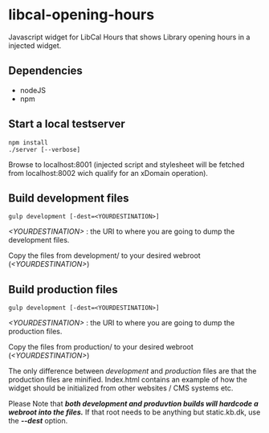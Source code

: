 libcal-opening-hours
====================

Javascript widget for LibCal Hours that shows Library opening hours in a injected widget.

Dependencies
------------
 * nodeJS
 * npm

Start a local testserver
------------------------

    npm install
    ./server [--verbose]

Browse to localhost:8001 (injected script and stylesheet will be fetched from localhost:8002 wich qualify for an xDomain operation).

Build development files
-----------------------

    gulp development [-dest=<YOURDESTINATION>]

_&lt;YOURDESTINATION&gt;_ : the URI to where you are going to dump the development files.

Copy the files from development/ to your desired webroot (_&lt;YOURDESTINATION&gt;_)

Build production files
----------------------

    gulp development [-dest=<YOURDESTINATION>]

*&lt;YOURDESTINATION&gt;* : the URI to where you are going to dump the production files.

Copy the files from production/ to your desired webroot (_&lt;YOURDESTINATION&gt;_)


The only difference between _development_ and _production_ files are that the production files are minified.
Index.html contains an example of how the widget should be initialized from other websites / CMS systems etc.

Please Note that **_both development and produvtion builds will hardcode a webroot into the files._** If that root needs to be anything but static.kb.dk, use the **_--dest_** option.
